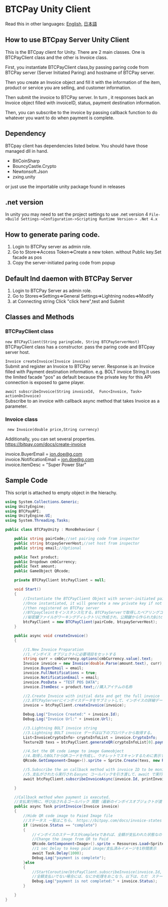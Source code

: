 BTCPay Unity Client
======
Read this in other languages: [English](README.md), [日本語](README.ja.md)


## How to use BTCpay Server Unity Client

This is the BTCpay client for Unity.
There are 2 main classes. One is BTCPayClient class and
the other is Invoice class.

First, you instantiate BTCPayClient class,by passing paring code from BTCPay server (Server Initiated Paring) and hostname of BTCPay server.

Then you create an Invoice object and fill it with the information of the item, product or service you are selling, and customer information.

Then submit the invoice to BTCPay server. In turn , it responses back an Invoice object filled with invoiceID, status, payment destination information.

Then, you can subscribe to the invoice by passing callback function to do whatever you want to do when payment is complete.

## Dependency
BTCpay client has dependencies listed below. You should have those managed dll in hand.
* BitCoinSharp
* BouncyCastle.Crypto
* Newtonsoft.Json
* zxing.unity

or just use the importable unity package found in releases

## .net version
In unity you may need to set the project settings to use .net version 4
`File->Build Settings->Configuration->Scripting Runtime Version-> .Net 4.x` 

## How to generate paring code.
1. Login to BTCPay server as admin role.
2. Go to Store=>Access Token=>Create a new token. without Public key.Set facade as pos
3. Copy the server-initiated paring code from popup

## Default lnd daemon with BTCPay Server
1. Login to BTCPay Server as admin role.
2. Go to Stores=>Settings=>General Settings=>Lightning nodes=>Modify
3. at Connecting string Click "click here",test and Submit

## Classes and Methods

### BTCPayClient class
`new BTCPayClient(String paringCode, String BTCPayServerHost)`  
BTCPayClient class has a constructor.  pass the paring code and BTCpay server host.

`Invoice createInvoice(Invoice invoice)`  
Submit and register an Invoice to BTCPay server. Response is an Invoice filled with Payment destination information. e.g. BOLT invoice String.It uses the limited facade "pos" as default because the private key for this API connection is exposed to game player.

`await subscribeInvoice(String invoiceId,  Func<Invoice, Task> actionOnInvoice)`  
Subscribe to an invoice with callback async method that takes Invoice as a parameter.

### Invoice class

` new Invoice(double price,String currency)`  

Additionally, you can set several properties.  
https://bitpay.com/docs/create-invoice

invoice.BuyerEmail = jon.doe@g.com  
invoice.NotificationEmail = jon.doe@g.com  
invoice.ItemDesc = "Super Power Star"

## Sample Code
This script is attached to empty object in the hierachy.

```csharp
using System.Collections.Generic;
using UnityEngine;
using BTCPayAPI;
using UnityEngine.UI;
using System.Threading.Tasks;

public class BTCPayUnity : MonoBehaviour {

    public string pairCode;//set pairing code from inspector
    public string btcpayServerHost;//set host from inspector
    public string email;//Optional

    public Text product;
    public Dropdown cmbCurrency;
    public Text amount;
    public GameObject QRcode;

    private BTCPayClient btcPayClient = null;

    void Start()
    {
        //Instantiate the BTCPayClient Object with server-initiated pairing code and hostname of BTCpay server
        //Once instantiated, it will generate a new private key if not there, and SIN ,which is derived from public key.
        //then registered on BTCPay server
        //BTCpayCleintをインスタンス化する。BTCPayServerで取得したペアリングコードをとホスト名をセット
        //秘密鍵ファイルがワーキングディレクトリに作成され、公開鍵から作られたBitcoinアドレスのようなSINがBTCPayServerに登録される。
        btcPayClient = new BTCPayClient(pairCode, btcpayServerHost);
    }

    public async void createInvoice()
    {

        //1.New Invoice Preparation
        //1.インボイス オブジェクトに必要項目をセットする
        string curr = cmbCurrency.options[cmbCurrency.value].text;
        Invoice invoice = new Invoice(double.Parse(amount.text), curr);//金額と通貨
        invoice.BuyerEmail = email;
        invoice.FullNotifications = true;
        invoice.NotificationEmail = email;
        invoice.PosData = "TEST POS DATA";
        invoice.ItemDesc = product.text;//購入アイテムの名称

        //2.Create Invoice with initial data and get the full invoice
        //2.BTCPayServerにインボイスデータをサブミットして、インボイスの詳細データを取得する。
        invoice = btcPayClient.createInvoice(invoice);

        Debug.Log("Invoice Created:" + invoice.Id);
        Debug.Log("Invoice Url:" + invoice.Url);

        //3.Lightning BOLT invoice string
        //3.Lightning BOLT invoice データは以下のプロパティから取得する。
        List<InvoiceCryptoInfo> cryptoInfoList = invoice.CryptoInfo;
        Texture2D texs = btcPayClient.generateQR(cryptoInfoList[0].paymentUrls.BOLT11);//Generate QR code image

        //4.Set the QR code iamge to image Gameobject
        //4.取得したBOLTからQRコードを作成し、ウオレットでスキャンするために表示する。
        QRcode.GetComponent<Image>().sprite = Sprite.Create(texs, new Rect(0.0f, 0.0f, texs.width, texs.height), new Vector2(0.5f, 0.5f), 100.0f);

        //5.Subscribe the an callback method with invoice ID to be monitored
        //5.支払がされたら実行されるasync コールバックを引き渡して、await で実行する
        await btcPayClient.subscribeInvoiceAsync(invoice.Id, printInvoice);

    }

    //Callback method when payment is executed.
    //支払実行時に、呼び出されるコールバック 関数（最新のインボイスオブジェクトが渡される）
    public async Task printInvoice(Invoice invoice)
    {
        //Hide QR code image to Paied Image file
        //ステータス 一覧はこちら。 https://bitpay.com/docs/invoice-states
        if (invoice.Status == "complete")
        {
            //インボイスのステータスがcompleteであれば、全額が支払われた状態なので、支払完了のイメージに変更する
            //Change the image from QR to Paid
            QRcode.GetComponent<Image>().sprite = Resources.Load<Sprite>("image/paid");
            //1 sec Delay to keep paid image/支払済みイメージを1秒間表示
            await Task.Delay(1000);
            Debug.Log("payment is complete");
        }else
        {
            //StartCoroutine(btcPayClient.subscribeInvoice(invoice.Id, printInvoice, this));
            //全額支払いでない場合には、なにか処理をおこなう。以下は、ただ　ステータスを表示して終了。
            Debug.Log("payment is not completed:" + invoice.Status);
        }

    }
}
```
